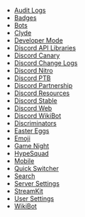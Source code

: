 * [Audit Logs](/audit-logs) <!--audit log;auditlog;auditlogs;moderation logs;mod logs-->
* [Badges](/badges) <!--badges;badge-->
* [Bots](/bots) <!--bot;discord bot;discord bots-->
* [Clyde](/clyde) <!--clyde;bot-->
* [Developer Mode](/developer-mode) <!--dev mode;dev-mode;developer-->
* [Discord API Libraries](/libraries) <!--api;libraries;dapi-->
* [Discord Canary](/canary) <!--alpha;dcanary;canary-->
* [Discord Change Logs](/changelog) <!--changelog; change log-->
* [Discord Nitro](/nitro) <!--zoom;turbo;nitro;fast;premium;gold;payment-->
* [Discord PTB](/ptb) <!--ptb;dptb;public test build;beta-->
* [Discord Partnership](/partner) <!--partner;partnership;partnered;vip-->
* [Discord Resources](/resources) <!--resources;dresources-->
* [Discord Stable](/stable) <!--stable;dstable;download-->
* [Discord Web](/web) <!--web;browser;web version-->
* [Discord WikiBot](/wikibot)<!--wikibot;wiki bot-->
* [Discriminators](/discriminator) <!--discrim;discriminator;discordtag-->
* [Easter Eggs](/easter-eggs) <!--easter;eastereggs;konami;easteregg;easter egg-->
* [Emoji](/emoji) <!--emote;emotes;emojis;emoticons;emoticon;smileys-->
* [Game Night](/gamenight) <!--twitch;stream;vlog;game night-->
* [HypeSquad](/hypesquad) <!--hypesquad;hype squad-->
* [Mobile](/mobile) <!--testflight;android;ios-->
* [Quick Switcher](/quick-switcher) <!--quickswitcher;fastswitcher;qs;tayne;TAYNE;T.A.Y.N.E.-->
* [Search](/search) <!--search;search bar-->
* [Server Settings](/server-settings) <!--ssettings;serversettings-->
* [StreamKit](/streamkit) <!--stream kit-->
* [User Settings](/user-settings) <!--usettings;usersettings;user-->
* [WikiBot](/wikibot) <!--wiki bot-->
